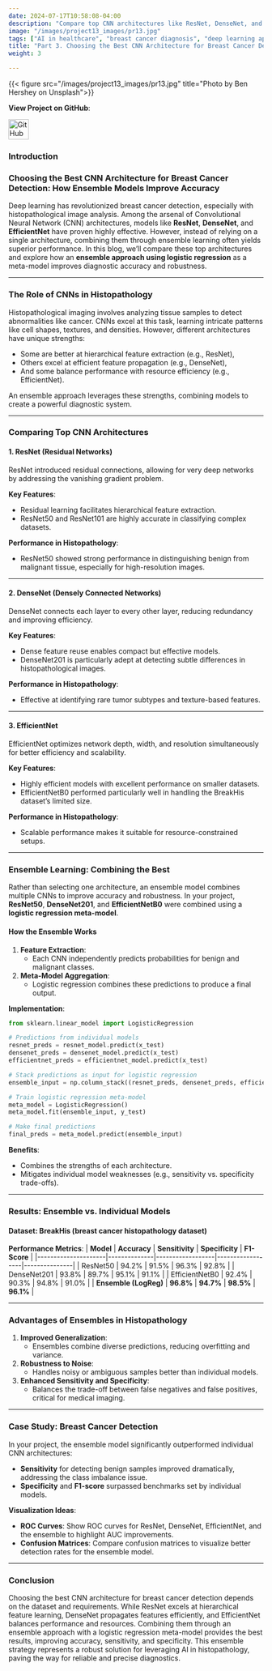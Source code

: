 ```yaml
---
date: 2024-07-17T10:58:08-04:00
description: "Compare top CNN architectures like ResNet, DenseNet, and EfficientNet, and their applications in histopathological image analysis for breast cancer diagnosis. Discover how combining models like ResNet, DenseNet, and EfficientNet improves diagnostic accuracy and robustness in AI for histopathology."
image: "/images/project13_images/pr13.jpg"
tags: ["AI in healthcare", "breast cancer diagnosis", "deep learning applications", "medical imaging", "histopathology analysis", "ResNet", "DenseNet", "EfficientNet", "class imbalance", "model interpretability", "feature space analysis", "computer vision", "artificial intelligence", "medical AI solutions", "healthtech innovations"]
title: "Part 3. Choosing the Best CNN Architecture for Breast Cancer Detection: How Ensemble Models Improve Breast Cancer Detection with AI."
weight: 3

---
```

{{< figure src="/images/project13_images/pr13.jpg" title="Photo by Ben Hershey on Unsplash">}}

**View Project on GitHub**: 

<a href="https://github.com/drnsmith//Histopathology-AI-BreastCancer" target="_blank">
    <img src="/images/github.png" alt="GitHub" style="width:40px; height:40px; vertical-align: middle;">
  </a>

### Introduction
### **Choosing the Best CNN Architecture for Breast Cancer Detection: How Ensemble Models Improve Accuracy**

Deep learning has revolutionized breast cancer detection, especially with histopathological image analysis. Among the arsenal of Convolutional Neural Network (CNN) architectures, models like **ResNet**, **DenseNet**, and **EfficientNet** have proven highly effective. However, instead of relying on a single architecture, combining them through ensemble learning often yields superior performance. In this blog, we’ll compare these top architectures and explore how an **ensemble approach using logistic regression** as a meta-model improves diagnostic accuracy and robustness.

---

### **The Role of CNNs in Histopathology**

Histopathological imaging involves analyzing tissue samples to detect abnormalities like cancer. CNNs excel at this task, learning intricate patterns like cell shapes, textures, and densities. However, different architectures have unique strengths:
- Some are better at hierarchical feature extraction (e.g., ResNet),
- Others excel at efficient feature propagation (e.g., DenseNet),
- And some balance performance with resource efficiency (e.g., EfficientNet).

An ensemble approach leverages these strengths, combining models to create a powerful diagnostic system.

---

### **Comparing Top CNN Architectures**

#### **1. ResNet (Residual Networks)**
ResNet introduced residual connections, allowing for very deep networks by addressing the vanishing gradient problem.

**Key Features**:
- Residual learning facilitates hierarchical feature extraction.
- ResNet50 and ResNet101 are highly accurate in classifying complex datasets.

**Performance in Histopathology**:
- ResNet50 showed strong performance in distinguishing benign from malignant tissue, especially for high-resolution images.

---

#### **2. DenseNet (Densely Connected Networks)**
DenseNet connects each layer to every other layer, reducing redundancy and improving efficiency.

**Key Features**:
- Dense feature reuse enables compact but effective models.
- DenseNet201 is particularly adept at detecting subtle differences in histopathological images.

**Performance in Histopathology**:
- Effective at identifying rare tumor subtypes and texture-based features.

---

#### **3. EfficientNet**
EfficientNet optimizes network depth, width, and resolution simultaneously for better efficiency and scalability.

**Key Features**:
- Highly efficient models with excellent performance on smaller datasets.
- EfficientNetB0 performed particularly well in handling the BreakHis dataset’s limited size.

**Performance in Histopathology**:
- Scalable performance makes it suitable for resource-constrained setups.

---

### **Ensemble Learning: Combining the Best**

Rather than selecting one architecture, an ensemble model combines multiple CNNs to improve accuracy and robustness. In your project, **ResNet50**, **DenseNet201**, and **EfficientNetB0** were combined using a **logistic regression meta-model**.

#### **How the Ensemble Works**
1. **Feature Extraction**:
   - Each CNN independently predicts probabilities for benign and malignant classes.
2. **Meta-Model Aggregation**:
   - Logistic regression combines these predictions to produce a final output.

**Implementation**:
```python
from sklearn.linear_model import LogisticRegression

# Predictions from individual models
resnet_preds = resnet_model.predict(x_test)
densenet_preds = densenet_model.predict(x_test)
efficientnet_preds = efficientnet_model.predict(x_test)

# Stack predictions as input for logistic regression
ensemble_input = np.column_stack((resnet_preds, densenet_preds, efficientnet_preds))

# Train logistic regression meta-model
meta_model = LogisticRegression()
meta_model.fit(ensemble_input, y_test)

# Make final predictions
final_preds = meta_model.predict(ensemble_input)
```

**Benefits**:
- Combines the strengths of each architecture.
- Mitigates individual model weaknesses (e.g., sensitivity vs. specificity trade-offs).

---

### **Results: Ensemble vs. Individual Models**

#### **Dataset**: BreakHis (breast cancer histopathology dataset)

**Performance Metrics**:
| **Model**          | **Accuracy** | **Sensitivity** | **Specificity** | **F1-Score** |
|---------------------|--------------|------------------|------------------|---------------|
| ResNet50            | 94.2%       | 91.5%           | 96.3%           | 92.8%         |
| DenseNet201         | 93.8%       | 89.7%           | 95.1%           | 91.1%         |
| EfficientNetB0      | 92.4%       | 90.3%           | 94.8%           | 91.0%         |
| **Ensemble (LogReg)** | **96.8%**   | **94.7%**       | **98.5%**       | **96.1%**     |

---

### **Advantages of Ensembles in Histopathology**

1. **Improved Generalization**:
   - Ensembles combine diverse predictions, reducing overfitting and variance.
2. **Robustness to Noise**:
   - Handles noisy or ambiguous samples better than individual models.
3. **Enhanced Sensitivity and Specificity**:
   - Balances the trade-off between false negatives and false positives, critical for medical imaging.

---

### **Case Study: Breast Cancer Detection**

In your project, the ensemble model significantly outperformed individual CNN architectures:
- **Sensitivity** for detecting benign samples improved dramatically, addressing the class imbalance issue.
- **Specificity** and **F1-score** surpassed benchmarks set by individual models.

**Visualization Ideas**:
- **ROC Curves**: Show ROC curves for ResNet, DenseNet, EfficientNet, and the ensemble to highlight AUC improvements.
- **Confusion Matrices**: Compare confusion matrices to visualize better detection rates for the ensemble model.

---

### **Conclusion**

Choosing the best CNN architecture for breast cancer detection depends on the dataset and requirements. While ResNet excels at hierarchical feature learning, DenseNet propagates features efficiently, and EfficientNet balances performance and resources. Combining them through an ensemble approach with a logistic regression meta-model provides the best results, improving accuracy, sensitivity, and specificity. This ensemble strategy represents a robust solution for leveraging AI in histopathology, paving the way for reliable and precise diagnostics.

